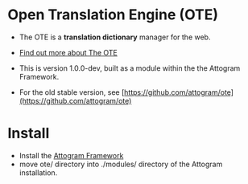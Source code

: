 Open Translation Engine (OTE)
===

* The OTE is a **translation dictionary** manager for the web.

* [Find out more about The OTE](modules/ote/actions/about.md)

* This is version 1.0.0-dev, built as a module within the the Attogram Framework.

* For the old stable version, see [https://github.com/attogram/ote](https://github.com/attogram/ote)

Install
===
* Install the [Attogram Framework](https://github.com/attogram/attogram)
* move ote/ directory into ./modules/ directory of the Attogram installation.
